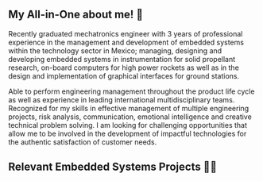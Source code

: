 ## My All-in-One about me! 👋

Recently graduated mechatronics engineer with 3 years of professional experience in the management and development of embedded systems within the technology sector in Mexico; managing, designing and developing embedded systems in instrumentation for solid propellant research, on-board computers for high power rockets as well as in the design and implementation of graphical interfaces for ground stations. 

Able to perform engineering management throughout the product life cycle as well as experience in leading international multidisciplinary teams. Recognized for my skills in effective management of multiple engineering projects, risk analysis, communication, emotional intelligence and creative technical problem solving. I am looking for challenging opportunities that allow me to be involved in the development of impactful technologies for the authentic satisfaction of customer needs.

## Relevant Embedded Systems Projects 👨‍💻





<!--
**Neonauta/Neonauta** is a ✨ _special_ ✨ repository because its `README.md` (this file) appears on your GitHub profile.

Here are some ideas to get you started:

- 🔭 I’m currently working on ...
- 🌱 I’m currently learning ...
- 👯 I’m looking to collaborate on ...
- 🤔 I’m looking for help with ...
- 💬 Ask me about ...
- 📫 How to reach me: ...
- 😄 Pronouns: ...
- ⚡ Fun fact: ...
-->
